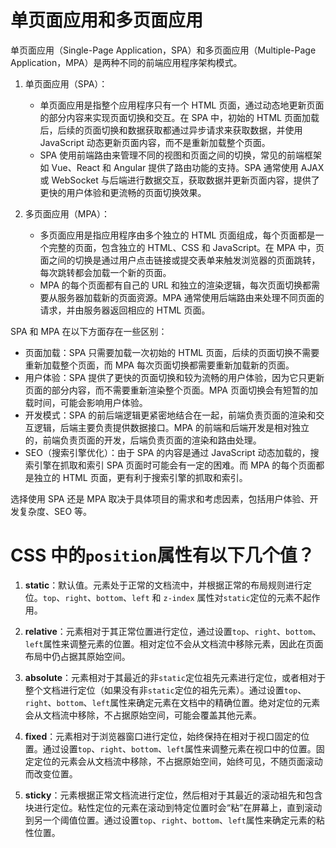 # 单页面应用和多页面应用

单页面应用（Single-Page Application，SPA）和多页面应用（Multiple-Page Application，MPA）是两种不同的前端应用程序架构模式。

1. 单页面应用（SPA）：

   - 单页面应用是指整个应用程序只有一个 HTML 页面，通过动态地更新页面的部分内容来实现页面切换和交互。在 SPA 中，初始的 HTML 页面加载后，后续的页面切换和数据获取都通过异步请求来获取数据，并使用 JavaScript 动态更新页面内容，而不是重新加载整个页面。
   - SPA 使用前端路由来管理不同的视图和页面之间的切换，常见的前端框架如 Vue、React 和 Angular 提供了路由功能的支持。SPA 通常使用 AJAX 或 WebSocket 与后端进行数据交互，获取数据并更新页面内容，提供了更快的用户体验和更流畅的页面切换效果。

2. 多页面应用（MPA）：
   - 多页面应用是指应用程序由多个独立的 HTML 页面组成，每个页面都是一个完整的页面，包含独立的 HTML、CSS 和 JavaScript。在 MPA 中，页面之间的切换是通过用户点击链接或提交表单来触发浏览器的页面跳转，每次跳转都会加载一个新的页面。
   - MPA 的每个页面都有自己的 URL 和独立的渲染逻辑，每次页面切换都需要从服务器加载新的页面资源。MPA 通常使用后端路由来处理不同页面的请求，并由服务器返回相应的 HTML 页面。

SPA 和 MPA 在以下方面存在一些区别：

- 页面加载：SPA 只需要加载一次初始的 HTML 页面，后续的页面切换不需要重新加载整个页面，而 MPA 每次页面切换都需要重新加载新的页面。
- 用户体验：SPA 提供了更快的页面切换和较为流畅的用户体验，因为它只更新页面的部分内容，而不需要重新渲染整个页面。MPA 页面切换会有短暂的加载时间，可能会影响用户体验。
- 开发模式：SPA 的前后端逻辑更紧密地结合在一起，前端负责页面的渲染和交互逻辑，后端主要负责提供数据接口。MPA 的前端和后端开发是相对独立的，前端负责页面的开发，后端负责页面的渲染和路由处理。
- SEO（搜索引擎优化）：由于 SPA 的内容是通过 JavaScript 动态加载的，搜索引擎在抓取和索引 SPA 页面时可能会有一定的困难。而 MPA 的每个页面都是独立的 HTML 页面，更有利于搜索引擎的抓取和索引。

选择使用 SPA 还是 MPA 取决于具体项目的需求和考虑因素，包括用户体验、开发复杂度、SEO 等。

# CSS 中的`position`属性有以下几个值？

1. **static**：默认值。元素处于正常的文档流中，并根据正常的布局规则进行定位。`top`、`right`、`bottom`、`left` 和 `z-index` 属性对`static`定位的元素不起作用。

2. **relative**：元素相对于其正常位置进行定位，通过设置`top`、`right`、`bottom`、`left`属性来调整元素的位置。相对定位不会从文档流中移除元素，因此在页面布局中仍占据其原始空间。

3. **absolute**：元素相对于其最近的非`static`定位祖先元素进行定位，或者相对于整个文档进行定位（如果没有非`static`定位的祖先元素）。通过设置`top`、`right`、`bottom`、`left`属性来确定元素在文档中的精确位置。绝对定位的元素会从文档流中移除，不占据原始空间，可能会覆盖其他元素。

4. **fixed**：元素相对于浏览器窗口进行定位，始终保持在相对于视口固定的位置。通过设置`top`、`right`、`bottom`、`left`属性来调整元素在视口中的位置。固定定位的元素会从文档流中移除，不占据原始空间，始终可见，不随页面滚动而改变位置。

5. **sticky**：元素根据正常文档流进行定位，然后相对于其最近的滚动祖先和包含块进行定位。粘性定位的元素在滚动到特定位置时会“粘”在屏幕上，直到滚动到另一个阈值位置。通过设置`top`、`right`、`bottom`、`left`属性来确定元素的粘性位置。
